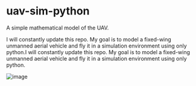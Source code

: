 # uav-sim-python
A simple mathematical model of the UAV.

I will constantly update this repo. My goal is to model a fixed-wing unmanned aerial vehicle and fly it in a simulation environment using only python.I will constantly update this repo. My goal is to model a fixed-wing unmanned aerial vehicle and fly it in a simulation environment using only python.

![image](https://github.com/furkan-hub/uavsim-python/assets/72547366/a0fb6d7b-7ac4-4ae4-935a-6cc0b84c70ef)

